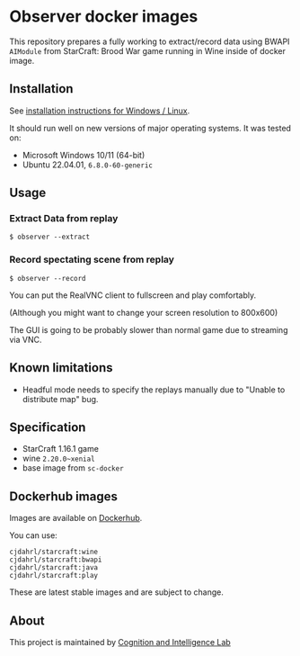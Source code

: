 # Observer docker images

This repository prepares a fully working to extract/record data using BWAPI ```AIModule``` from StarCraft: Brood War game running in Wine inside of docker image.

## Installation

See [installation instructions for Windows / Linux](INSTALL.md).

It should run well on new versions of major operating systems. It was tested on:

- Microsoft Windows 10/11 (64-bit)
- Ubuntu 22.04.01, ```6.8.0-60-generic```

## Usage

### Extract Data from replay

    $ observer --extract

### Record spectating scene from replay

    $ observer --record

You can put the RealVNC client to fullscreen and play comfortably.

(Although you might want to change your screen resolution to 800x600)

The GUI is going to be probably slower than normal game due to streaming via VNC.

## Known limitations

- Headful mode needs to specify the replays manually due to "Unable to distribute map" bug.

## Specification
- StarCraft 1.16.1 game
- wine `2.20.0~xenial`
- base image from `sc-docker`

## Dockerhub images

Images are available on [Dockerhub](https://hub.docker.com/r/cjdahrl/starcraft/).

You can use:

    cjdahrl/starcraft:wine
    cjdahrl/starcraft:bwapi
    cjdahrl/starcraft:java
    cjdahrl/starcraft:play

These are latest stable images and are subject to change.

## About
<!-- We are pleased to publish docker images for StarCraft: Brood War and BW bots!

![Starcraft playing on Linux](resources/linux_play.png)

This means the end of complicated game setup for newcomers or people

who simply want to play StarCraft against AI bots.

You can develop your bots on your favorite platform instead of relying on Windows.

We have more things cooking: This is a part of our ongoing effort to create an easy-to-use environment for machine learning bots (bots that improve based on experience and self-play). -->

This project is maintained by [Cognition and Intelligence Lab](http://cilab.gist.ac.kr/)
